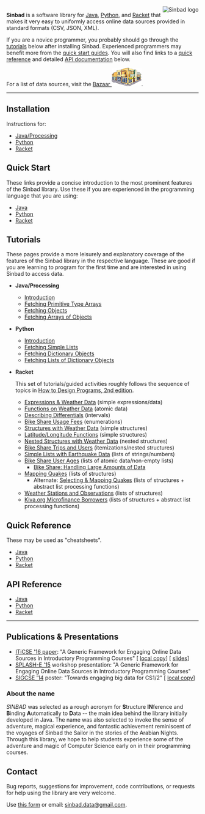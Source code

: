 <div style="float: right;"><img src="http://cs.berry.edu/sinbad/sinbad-logo-thumbnail.png" alt="Sinbad logo" /></div>

**Sinbad** is a software library for [Java](http://java.com), [Python](http://www.python.org), and [Racket](http://racket-lang.org/) that makes it very easy to uniformly access online data sources provided in standard formats (CSV, JSON, XML).

If you are a novice programmer, you probably should go through the [tutorials](#tutorials) below after installing Sinbad. Experienced programmers may benefit more from the [quick start guides](#quick-start). You will also find links to a [quick reference](#quick-reference) and detailed [API documentation](#api-reference) below.

For a list of data sources, visit the [Bazaar <img src="bazaar.png" alt="bazaar" />](bazaar).



----

## Installation
Instructions for:
* [Java/Processing](install-java)
* [Python](install-python)
* [Racket](install-racket)

## Quick Start
These links provide a concise introduction to the most prominent features of the Sinbad library. Use these if you are experienced in the programming language that you are using:

* [Java](quick-start-java)
* [Python](quick-start-python)
* [Racket](quick-start-racket)

## Tutorials
These pages provide a more leisurely and explanatory coverage of the features of the Sinbad library in the respective language. These are good if you are learning to program for the first time and are interested in using Sinbad to access data.

* **Java/Processing**
  + [Introduction](https://github.com/berry-cs/sinbad/blob/master/tutorials/java/welcome01.md)
  + [Fetching Primitive Type Arrays](https://github.com/berry-cs/sinbad/blob/master/tutorials/java/welcome02-arr.md)
  + [Fetching Objects](https://github.com/berry-cs/sinbad/blob/master/tutorials/java/welcome02-obj.md)
  + [Fetching Arrays of Objects](https://github.com/berry-cs/sinbad/blob/master/tutorials/java/welcome03-objs.md)
  
* **Python**
  + [Introduction](https://github.com/berry-cs/sinbad/blob/master/tutorials/python/welcome01.md)
  + [Fetching Simple Lists](https://github.com/berry-cs/sinbad/blob/master/tutorials/python/welcome02_list.md)
  + [Fetching Dictionary Objects](https://github.com/berry-cs/sinbad/blob/master/tutorials/python/welcome02-dict.md)
  + [Fetching Lists of Dictionary Objects](https://github.com/berry-cs/sinbad/blob/master/tutorials/python/welcome03-objs.md)

* **Racket**

  This set of tutorials/guided activities roughly follows the sequence of topics in [How to Design Programs, 2nd edition](http://www.ccs.neu.edu/home/matthias/HtDP2e/).
  + [Expressions & Weather Data](https://github.com/berry-cs/sinbad/blob/master/tutorials/racket/weather1-expr.md) (simple expressions/data)
  + [Functions on Weather Data](https://github.com/berry-cs/sinbad/blob/master/tutorials/racket/weather2-func.md) (atomic data)
  + [Describing Differentials](https://github.com/berry-cs/sinbad/blob/master/tutorials/racket/weather3-interv.md) (intervals)
  + [Bike Share Usage Fees](https://github.com/berry-cs/sinbad/blob/master/tutorials/racket/bikeshare1-usagefees.md) (enumerations)
  + [Structures with Weather Data](https://github.com/berry-cs/sinbad/blob/master/tutorials/racket/weather4-struct.md) (simple structures)
  + [Latitude/Longitude Functions](https://github.com/berry-cs/sinbad/blob/master/tutorials/racket/latlong-utils.md) (simple structures)
  + [Nested Structures with Weather Data](https://github.com/berry-cs/sinbad/blob/master/tutorials/racket/weather5-nested.md) (nested structures)
  + [Bike Share Trips and Users](https://github.com/berry-cs/sinbad/blob/master/tutorials/racket/bikeshare2-trips.md) (itemizations/nested structures)
  + [Simple Lists with Earthquake Data](https://github.com/berry-cs/sinbad/blob/master/tutorials/racket/quakes1-atomlist.md) (lists of strings/numbers)
  + [Bike Share User Ages](https://github.com/berry-cs/sinbad/blob/master/tutorials/racket/bikeshare3-ages.md) (lists of atomic data/non-empty lists)
    + [Bike Share: Handling Large Amounts of Data](https://github.com/berry-cs/sinbad/blob/master/tutorials/racket/bikeshare-sampling.md)
  + [Mapping Quakes](https://github.com/berry-cs/sinbad/blob/master/tutorials/racket/quakes2-liststruct.md) (lists of structures)
    + Alternate: [Selecting & Mapping Quakes](https://github.com/berry-cs/sinbad/blob/master/tutorials/racket/quakes3-listproc.md#real-data--selecting--mapping-quakes) (lists of structures + abstract list processing functions)
  + [Weather Stations and Observations](https://github.com/berry-cs/sinbad/blob/master/tutorials/racket/weather6-liststruct.md) (lists of structures)
  + [Kiva.org Microfinance Borrowers](https://github.com/berry-cs/sinbad/blob/master/tutorials/racket/kiva-listproc.md#real-data--microfinance-borrowers) (lists of structures + abstract list processing functions)

## Quick Reference
These may be used as "cheatsheets".

* [Java](quick-java)
* [Python](quick-python)
* [Racket](quick-racket)


## API Reference

* [Java](api-datasource-java)
* [Python](api-datasource-python)
* [Racket](api-datasource-racket)

-----

## Publications & Presentations

* [ITiCSE '16 paper](https://doi.org/10.1145/2899415.2899437): "A Generic Framework for Engaging Online Data Sources in
Introductory Programming Courses" [ [local copy](http://cs.berry.edu/sinbad/iticse16-paper.pdf)] [ [slides](http://cs.berry.edu/sinbad/iticse16-slides.pdf)]
* [SPLASH-E '15](http://2015.splashcon.org/track/splash2015-splash-e#event-overview) workshop presentation: "A Generic Framework for Engaging Online Data Sources in Introductory Programming Courses"
* [SIGCSE '14](https://dl.acm.org/citation.cfm?id=2544280&CFID=633189652&CFTOKEN=58804699) poster: "Towards engaging big data for CS1/2" [ [local copy](http://cs.berry.edu/sinbad/bigdata-poster.pdf)]

### About the name

*SINBAD* was selected as a rough acronym for **S**tructure **IN**ference and **B**inding **A**utomatically to **D**ata -- the main idea behind the library initially developed in Java. The name was also selected to invoke the sense of adventure, magical experience, and fantastic achievement reminiscent of the voyages of Sinbad the Sailor in the stories of the Arabian Nights. Through this library, we hope to help students experience some of the adventure and magic of Computer Science early on in their programming courses.


## Contact

Bug reports, suggestions for improvement, code contributions, or requests for help using the library are very welcome.

Use [this form](feedback) or email: [sinbad.data@gmail.com](mailto:sinbad.data@gmail.com).



